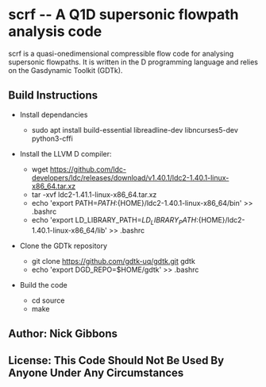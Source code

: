 # scrf -- A Q1D supersonic flowpath analysis code

scrf is a quasi-onedimensional compressible flow code for analysing supersonic flowpaths. It is written in the D programming language and relies on the Gasdynamic Toolkit (GDTk).

## Build Instructions
* Install dependancies
   + sudo apt install build-essential libreadline-dev libncurses5-dev python3-cffi

* Install the LLVM D compiler:
    + wget https://github.com/ldc-developers/ldc/releases/download/v1.40.1/ldc2-1.40.1-linux-x86_64.tar.xz
    + tar -xvf ldc2-1.41.1-linux-x86_64.tar.xz
    + echo 'export PATH=${PATH}:${HOME}/ldc2-1.40.1-linux-x86_64/bin' >> .bashrc
    + echo 'export LD_LIBRARY_PATH=${LD_LIBRARY_PATH}:${HOME}/ldc2-1.40.1-linux-x86_64/lib' >> .bashrc

* Clone the GDTk repository
    + git clone https://github.com/gdtk-uq/gdtk.git gdtk
    + echo 'export DGD_REPO=$HOME/gdtk' >> .bashrc

* Build the code
    + cd source
    + make

## Author: Nick Gibbons

## License: This Code Should Not Be Used By Anyone Under Any Circumstances
